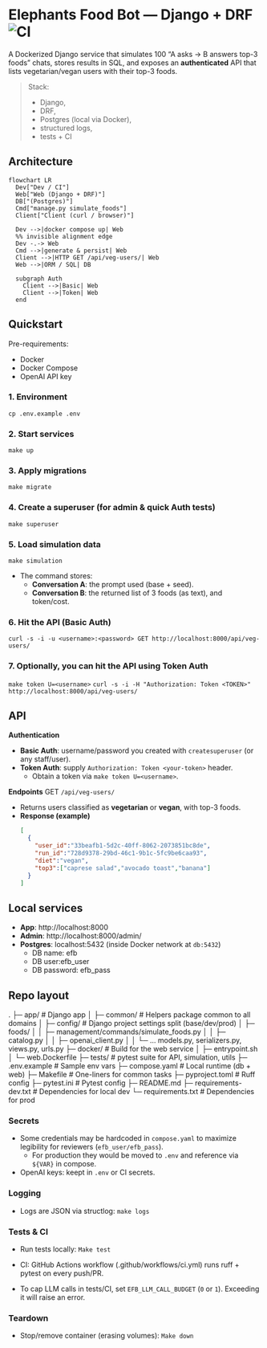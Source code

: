 # Elephants Food Bot — Django + DRF ![CI](https://github.com/caiobassetti/elephant-food-bot/actions/workflows/ci.yml/badge.svg)

A Dockerized Django service that simulates 100 “A asks → B answers top-3 foods” chats, stores results in SQL, and exposes an **authenticated** API that lists vegetarian/vegan users with their top-3 foods.

> Stack: <br>
> - Django, <br>
> - DRF, <br>
> - Postgres (local via Docker), <br>
> - structured logs, <br>
> - tests + CI <br>


## Architecture

```mermaid
flowchart LR
  Dev["Dev / CI"]
  Web["Web (Django + DRF)"]
  DB["(Postgres)"]
  Cmd["manage.py simulate_foods"]
  Client["Client (curl / browser)"]

  Dev -->|docker compose up| Web
  %% invisible alignment edge
  Dev -.-> Web
  Cmd -->|generate & persist| Web
  Client -->|HTTP GET /api/veg-users/| Web
  Web -->|ORM / SQL| DB

  subgraph Auth
    Client -->|Basic| Web
    Client -->|Token| Web
  end
```


## Quickstart

Pre-requirements:
- Docker
- Docker Compose
- OpenAI API key

### 1. Environment
```
cp .env.example .env
```

### 2. Start services
`make up`

### 3. Apply migrations
`make migrate`

### 4. Create a superuser (for admin & quick Auth tests)
`make superuser`

### 5. Load simulation data
`make simulation`

- The command stores:
    - **Conversation A**: the prompt used (base + seed).
    - **Conversation B**: the returned list of 3 foods (as text), and token/cost.

### 6. Hit the API (Basic Auth)
`curl -s -i -u <username>:<password> GET http://localhost:8000/api/veg-users/`

### 7. Optionally, you can hit the API using Token Auth
`make token U=<username>`
`curl -s -i -H "Authorization: Token <TOKEN>" http://localhost:8000/api/veg-users/`

## API

**Authentication**
- **Basic Auth**: username/password you created with `createsuperuser` (or any staff/user).
- **Token Auth**: supply `Authorization: Token <your-token>` header.
    - Obtain a token via `make token U=<username>`.


**Endpoints**
GET `/api/veg-users/`
  - Returns users classified as **vegetarian** or **vegan**, with top-3 foods.
  - **Response (example)**
    ```json
    [
      {
        "user_id":"33beafb1-5d2c-40ff-8062-2073851bc8de",
        "run_id":"728d9378-29bd-46c1-9b1c-5fc9be6caa93",
        "diet":"vegan",
        "top3":["caprese salad","avocado toast","banana"]
      }
    ]
    ```

## Local services

- **App**: http://localhost:8000
- **Admin**: http://localhost:8000/admin/
- **Postgres**: localhost:5432 (inside Docker network at `db:5432`)
    - DB name: efb
    - DB user:efb_user
    - DB password: efb_pass

## Repo layout
.
├─ app/                        # Django app
│  ├─ common/                  # Helpers package common to all domains
│  ├─ config/                  # Django project settings split (base/dev/prod)
│  ├─ foods/
│  │  ├─ management/commands/simulate_foods.py
│  │  ├─ catalog.py
│  │  ├─ openai_client.py
│  │  └─ … models.py, serializers.py, views.py, urls.py
├─ docker/                     # Build for the web service
│  ├─ entrypoint.sh
│  └─ web.Dockerfile
├─ tests/                      # pytest suite for API, simulation, utils
├─ .env.example                # Sample env vars
├─ compose.yaml                # Local runtime (db + web)
├─ Makefile                    # One-liners for common tasks
├─ pyproject.toml              # Ruff config
├─ pytest.ini                  # Pytest config
├─ README.md
├─ requirements-dev.txt        # Dependencies for local dev
└─ requirements.txt            # Dependencies for prod


### Secrets

- Some credentials may be hardcoded in `compose.yaml` to maximize legibility for reviewers (`efb_user/efb_pass`).
    - For production they would be moved to `.env` and reference via `${VAR}` in compose.
- OpenAI keys: keept in `.env` or CI secrets.


### Logging

- Logs are JSON via structlog:
`make logs`


### Tests & CI

- Run tests locally:
`Make test`

- CI: GitHub Actions workflow (.github/workflows/ci.yml) runs ruff + pytest on every push/PR.
- To cap LLM calls in tests/CI, set `EFB_LLM_CALL_BUDGET` (`0` or `1`). Exceeding it will raise an error.


### Teardown

- Stop/remove container (erasing volumes):
`Make down`
